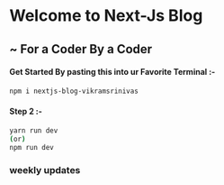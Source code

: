 # Welcome to Next-Js Blog 
## ~ For a Coder By a Coder 

#### Get Started By pasting this into ur Favorite Terminal :-
```bash
npm i nextjs-blog-vikramsrinivas
```

#### Step 2 :-
```bash 
yarn run dev  
(or)
npm run dev
```



### weekly updates 

